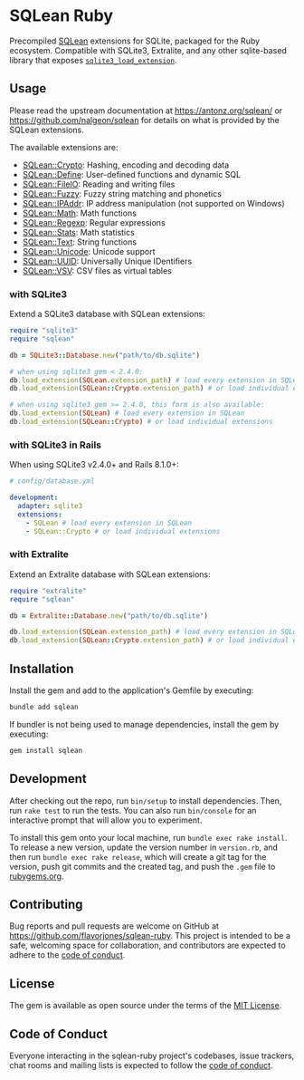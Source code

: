 # SQLean Ruby

Precompiled [SQLean](https://github.com/nalgeon/sqlean) extensions for SQLite, packaged for the Ruby ecosystem. Compatible with SQLite3, Extralite, and any other sqlite-based library that exposes [`sqlite3_load_extension`](https://www.sqlite.org/c3ref/load_extension.html).


## Usage

Please read the upstream documentation at https://antonz.org/sqlean/ or https://github.com/nalgeon/sqlean for details on what is provided by the SQLean extensions.

The available extensions are:

- [SQLean::Crypto](https://github.com/nalgeon/sqlean/blob/main/docs/crypto.md): Hashing, encoding and decoding data
- [SQLean::Define](https://github.com/nalgeon/sqlean/blob/main/docs/define.md): User-defined functions and dynamic SQL
- [SQLean::FileIO](https://github.com/nalgeon/sqlean/blob/main/docs/fileio.md): Reading and writing files
- [SQLean::Fuzzy](https://github.com/nalgeon/sqlean/blob/main/docs/fuzzy.md): Fuzzy string matching and phonetics
- [SQLean::IPAddr](https://github.com/nalgeon/sqlean/blob/main/docs/ipaddr.md): IP address manipulation (not supported on Windows)
- [SQLean::Math](https://github.com/nalgeon/sqlean/blob/main/docs/math.md): Math functions
- [SQLean::Regexp](https://github.com/nalgeon/sqlean/blob/main/docs/regexp.md): Regular expressions
- [SQLean::Stats](https://github.com/nalgeon/sqlean/blob/main/docs/stats.md): Math statistics
- [SQLean::Text](https://github.com/nalgeon/sqlean/blob/main/docs/text.md): String functions
- [SQLean::Unicode](https://github.com/nalgeon/sqlean/blob/main/docs/unicode.md): Unicode support
- [SQLean::UUID](https://github.com/nalgeon/sqlean/blob/main/docs/uuid.md): Universally Unique IDentifiers
- [SQLean::VSV](https://github.com/nalgeon/sqlean/blob/main/docs/vsv.md): CSV files as virtual tables


### with SQLite3

Extend a SQLite3 database with SQLean extensions:

``` ruby
require "sqlite3"
require "sqlean"

db = SQLite3::Database.new("path/to/db.sqlite")

# when using sqlite3 gem < 2.4.0:
db.load_extension(SQLean.extension_path) # load every extension in SQLean
db.load_extension(SQLean::Crypto.extension_path) # or load individual extensions

# when using sqlite3 gem >= 2.4.0, this form is also available:
db.load_extension(SQLean) # load every extension in SQLean
db.load_extension(SQLean::Crypto) # or load individual extensions
```

### with SQLite3 in Rails

When using SQLite3 v2.4.0+ and Rails 8.1.0+:

``` yaml
# config/database.yml

development:
  adapter: sqlite3
  extensions:
    - SQLean # load every extension in SQLean
    - SQLean::Crypto # or load individual extensions
```


### with Extralite

Extend an Extralite database with SQLean extensions:

``` ruby
require "extralite"
require "sqlean"

db = Extralite::Database.new("path/to/db.sqlite")

db.load_extension(SQLean.extension_path) # load every extension in SQLean
db.load_extension(SQLean::Crypto.extension_path) # or load individual extensions
```


## Installation

Install the gem and add to the application's Gemfile by executing:

```bash
bundle add sqlean
```

If bundler is not being used to manage dependencies, install the gem by executing:

```bash
gem install sqlean
```


## Development

After checking out the repo, run `bin/setup` to install dependencies. Then, run `rake test` to run the tests. You can also run `bin/console` for an interactive prompt that will allow you to experiment.

To install this gem onto your local machine, run `bundle exec rake install`. To release a new version, update the version number in `version.rb`, and then run `bundle exec rake release`, which will create a git tag for the version, push git commits and the created tag, and push the `.gem` file to [rubygems.org](https://rubygems.org).


## Contributing

Bug reports and pull requests are welcome on GitHub at https://github.com/flavorjones/sqlean-ruby. This project is intended to be a safe, welcoming space for collaboration, and contributors are expected to adhere to the [code of conduct](https://github.com/flavorjones/sqlean-ruby/blob/main/CODE_OF_CONDUCT.md).


## License

The gem is available as open source under the terms of the [MIT License](https://opensource.org/licenses/MIT).


## Code of Conduct

Everyone interacting in the sqlean-ruby project's codebases, issue trackers, chat rooms and mailing lists is expected to follow the [code of conduct](https://github.com/flavorjones/sqlean-ruby/blob/main/CODE_OF_CONDUCT.md).

